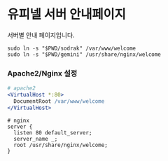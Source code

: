 유피넬 서버 안내페이지
========
서버별 안내 페이지입니다.
```shell
sudo ln -s "$PWD/sodrak" /var/www/welcome
sudo ln -s "$PWD/gemini" /usr/share/nginx/welcome
```

### Apache2/Nginx 설정
```apache
# apache2
<VirtualHost *:80>
  DocumentRoot /var/www/welcome
</VirtualHost>
```
```Nginx
# nginx
server {
  listen 80 default_server;
  server_name _;
  root /usr/share/nginx/welcome;
}
```
